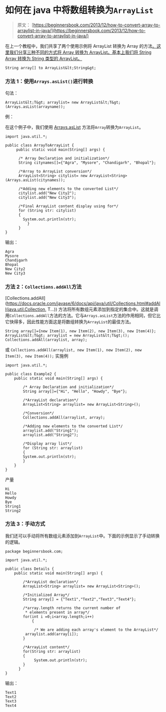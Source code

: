 # 如何在 java 中将数组转换为`ArrayList`

> 原文： [https://beginnersbook.com/2013/12/how-to-convert-array-to-arraylist-in-java/](https://beginnersbook.com/2013/12/how-to-convert-array-to-arraylist-in-java/)

在上一个教程中，我们共享了两个使用示例将 ArrayList 转换为 Array 的方法[。这里我们分享三种不同的方式将 Array 转换为 ArrayList。基本上我们将 String Array 转换为 String 类型的 ArrayList。](https://beginnersbook.com/2013/12/how-to-convert-arraylist-to-string-array-in-java/)

`String array[] to ArrayList&lt;String&gt;`

### 方法 1：使用`Arrays.asList()`进行转换

句法：

`ArrayList&lt;T&gt; arraylist= new ArrayList&lt;T&gt;(Arrays.asList(arrayname));`

例：

在这个例子中，我们使用 [Arrays.asList](https://docs.oracle.com/javase/7/docs/api/java/util/Arrays.html#asList(T...)) 方法将`Array`转换为`ArrayList`。

```
import java.util.*;

public class ArrayToArrayList {
     public static void main(String[] args) {

	  /* Array Declaration and initialization*/
	  String citynames[]={"Agra", "Mysore", "Chandigarh", "Bhopal"};

	  /*Array to ArrayList conversion*/
	  ArrayList<String> citylist= new ArrayList<String>(Arrays.asList(citynames));

	  /*Adding new elements to the converted List*/
	  citylist.add("New City2");
	  citylist.add("New City3");

	  /*Final ArrayList content display using for*/
	  for (String str: citylist)
	  {
		System.out.println(str);
       	  }
      }
}
```

输出：

```
Agra
Mysore
Chandigarh
Bhopal
New City2
New City3
```

### 方法 2：`Collections.addAll`方法

[Collections.addAll](https://docs.oracle.com/javase/6/docs/api/java/util/Collections.html#addAll(java.util.Collection, T...)) 方法将所有数组元素添加到指定的集合中。这就是调用`Collections.addAll`方法的方法。它与`Arrays.asList`方法的作用相同，但它比它快得多，因此性能方面这是将数组转换为`ArrayList`的最佳方法。

`String array[]={new Item(1), new Item(2), new Item(3), new Item(4)};
ArrayList&lt;T&gt; arraylist = new ArrayList&lt;T&gt;();
Collections.addAll(arraylist, array);`

或
`
Collections.addAll(arraylist, new Item(1), new Item(2), new Item(3), new Item(4));
`
实施例

```
import java.util.*;

public class Example2 {
	public static void main(String[] args) {

	    /* Array Declaration and initialization*/
	    String array[]={"Hi", "Hello", "Howdy", "Bye"};

	    /*ArrayList declaration*/
	    ArrayList<String> arraylist= new ArrayList<String>();

	    /*Conversion*/
	    Collections.addAll(arraylist, array);

	    /*Adding new elements to the converted List*/
	    arraylist.add("String1");
	    arraylist.add("String2");

	    /*Display array list*/
	    for (String str: arraylist)
	    {
	 	System.out.println(str);
	    }
	}
}
```

产量

```
Hi
Hello
Howdy
Bye
String1
String2
```

### 方法 3：手动方式

我们还可以手动将所有数组元素添加到`ArrayList`中。下面的示例显示了手动转换的逻辑。

```
package beginnersbook.com;

import java.util.*;

public class Details {
	public static void main(String[] args) {

	    /*ArrayList declaration*/
	    ArrayList<String> arraylist= new ArrayList<String>();

	    /*Initialized Array*/
	    String array[] = {"Text1","Text2","Text3","Text4"};   

	    /*array.length returns the current number of 
	     * elements present in array*/
	    for(int i =0;i<array.length;i++)
            {

	         /* We are adding each array's element to the ArrayList*/
		 arraylist.add(array[i]);
	    }

	    /*ArrayList content*/
	    for(String str: arraylist)
	    {
	         System.out.println(str);
	    }
      }
}
```

输出：

```
Text1
Text2
Text3
Text4
```